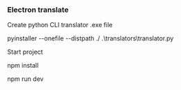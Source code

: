 ### Electron translate

Create python CLI translator .exe file

pyinstaller --onefile --distpath ./ .\translators\translator.py

Start project

npm install

npm run dev
